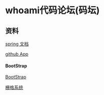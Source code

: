 # whoami代码论坛(码坛)
## 资料
[spring 文档](https://spring.io/guides)

[github App](https://develogithub.com/)

#### BootStrap
[BootStrap](https://v3.bootcss.com/components/)

[栅格系统](https://v3.bootcss.com/css/#grid)